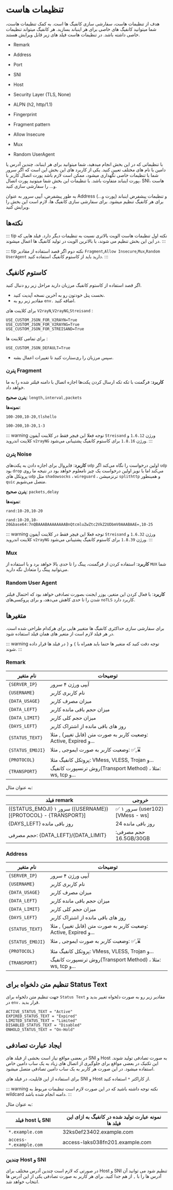 # تنظیمات هاست

هدف از تنظیمات هاست، سفارشی سازی کانفیگ ها است.
به کمک تنظیمات هاست، شما میتوانید کانفیگ های خاصی برای هر اینباند بسازید. هر کانفیگ میتواند تنظیمات خاصی داشته باشد. در تنظیمات هاست فیلد های زیر قابل ویرایش هستند.

- Remark
- Address
- Port
- SNI
- Host
- Security Layer (TLS, None)

- ALPN (h2, http/1.1)
- Fingerprint
- Fragment pattern
- Allow Insecure
- Mux
- Random UserAgent

با تنظیماتی که در این بخش انجام میدهید، شما میتوانید برای هر اینباند، چندین آدرس یا دامین با نام های مختلف تعیین کنید. یکی از کاربرد های این بخش این است که اگر سرور شما با تنظیمات خاصی نگهداری میشود، ممکن است لازم باشد پورت اتصال کاربر با پورت اینباند متفاوت باشد. با تنظیمات این بخش شما میتونید پورت اتصال، SNI، هاست و... را سفارشی سازی کنید.

به طور پیشفرض، آیپی سرور به عنوان Address و تنظیمات پیشفرض اینباند (پورت و...) برای هر کانفیگ تنظیم میشود. برای سفارشی سازی کانفیگ ها، لازم است این بخش را ویرایش کنید.

## نکته‌ها

::: tip نکته اول
تنظیمات هاست الویت بالاتری نسبت به تنظیمات دیگر دارد. فیلد هایی که در این این بخش تنظیم می شوند، با بالاترین الویت در تولید کانفیگ ها اعمال میشوند.
:::

::: tip نکته دوم
اگر قصد استفاده از مقادیر `Fragment`,`Allow Insecure`,`Mux`,`Random UserAgent` دارید باید از کاستوم کانفیگ استفاده کنید.
:::

## کاستوم کانفیگ
اگر قصد استفاده از کاستوم کانفیگ مرزبان دارید مراحل زیر رو دنبال کنید.
- نخست پنل خودتون رو به آخرین نسخه آپدیت کنید.
- مقادیر زیر رو به `env.` اضافه کنید.

برای کلاینت های `V2rayN`,`V2rayNG`,`Streisand` :
```env
USE_CUSTOM_JSON_FOR_V2RAYN=True
USE_CUSTOM_JSON_FOR_V2RAYNG=True
USE_CUSTOM_JSON_FOR_STREISAND=True
```
برای تمامی کلاینت ها :
```env
USE_CUSTOM_JSON_DEFAULT=True
```
- سپس مرزبان را ری‌ستارت کنید تا تغییرات اعمال بشه.

### پترن Fragment 

**کاربرد**: فرگمنت با تکه تکه ارسال کردن پکت‌ها اجازه اتصال با دامنه فیلتر شده را به ما خواهد داد.

**پترن صحیح**: `length,interval,packets`

**نمونه‌ها**:

`100-200,10-20,tlshello`

`100-200,10-20,1-3`

::: warning توجه
فعلا این فیچر فقط در کلاینت آیفون `Streisand` ورژن `1.6.12` و کلاینت اندروید `v2rayNG` ورژن `1.8.16` برای کاستوم کانفیگ پشتیبانی می‌شود.
:::

### پترن Noise

**کاربرد**: فایروال برای اجازه دادن به پکت‌های `udp` اولین درخواست را نگاه می‌کند اگر `udp` بود `drop` می‌کند اما با نویز اولین درخواست یک چیز نامعلوم خواهد بود در نتیجه ما روی پروتکل های `udp` مثل `shadowsocks` ، `wireguard` ، ترنزمیشن `splithttp` و همینطور `quic` متصل می‌شویم. 

**پترن صحیح**: `packets,delay`

**نمونه‌ها**:

`rand:10-20,10-20`

`rand:10-20,10-20&base64:7nQBAAABAAAAAAAABnQtcmluZwZtc2VkZ2UDbmV0AAABAAE=,10-25`

::: warning توجه
فعلا این فیچر فقط در کلاینت آیفون `Streisand` ورژن `1.6.32` و کلاینت اندروید `v2rayNG` ورژن `1.8.39` برای کاستوم کانفیگ پشتیبانی می‌شود.
:::

### Mux

**کاربرد**: استفاده کردن از فرگمنت، پینگ را تا حدی بالا خواهد برد و با استفاده از `MUX` شما می‌توانید پینگ را متعادل نگه دارید.

### Random User Agent

**کاربرد**: با فعال کردن این متغیر، یوزر ایجنت بصورت تصادفی خواهد بود که احتمال فیلتر شدن را تا حدی کاهش می‌دهد، و برای پروکسی‌های `noTLS` کاربرد دارد.

## متغیرها
برای سفارشی سازی حداکثری کانفیگ ها متغییر هایی برای هرکدام طراحی شده است. در هر فیلد لازم است از متغیر های همان فیلد استفاده شود.

::: warning توجه
دقت کنید که متغیر ها حتما باید همراه با `}‍` و `{` در فیلد ها قرار داده شوند.
:::

### Remark

| نام متغیر      | توضیحات                                                    |
| -------------- | ---------------------------------------------------------- |
| `{SERVER_IP}`  | آیپی ورژن ۴ سرور                                           |
| `{USERNAME}`   | نام کاربری کاربر                                           |
| `{DATA_USAGE}` | میزان مصرف کاربر                                           |
| `{DATA_LEFT}`  | میزان حجم باقی مانده کاربر                                 |
| `{DATA_LIMIT}` | میزان حجم کلی کاربر                                        |
| `{DAYS_LEFT}`  | روز های باقی مانده از اشتراک کاربر                         |
| `{STATUS_TEXT}`  | وضعیت کاربر به صورت متن (قابل تغییر) , مثلا: Active, Expired و... |
| `{STATUS_EMOJI}`  | وضعیت کاربر به صورت ایموجی , مثلا: ✅,⌛️ |
| `{PROTOCOL}`   | پروتکل کانفیگ مثلا: VMess, VLESS, Trojan و...              |
| `{TRANSPORT}`  | روش ترنسپورت کانفیگ(Transport Method) ، مثلا: ws, tcp و... |


به عنوان مثال:

| فیلد remark                                            | خروجی                           |
| ------------------------------------------------------ | ------------------------------- |
| (\{STATUS_EMOJI\} سرور ‍‍۱ (\{USERNAME\}) [\{PROTOCOL\} - \{TRANSPORT\}] | ✅ سرور ۱ (user102) [VMess - ws] |
| \{DAYS_LEFT\} روز باقی مانده                           | 24  روز باقی مانده              |
| حجم مصرفی: \{DATA_LEFT\}/\{DATA_LIMIT\}                | حجم مصرفی: 16.5GB/30GB          |


### Address

| نام متغیر      | توضیحات                                                    |
| -------------- | ---------------------------------------------------------- |
| `{SERVER_IP}`  | آیپی ورژن ۴ سرور                                           |
| `{USERNAME}`   | نام کاربری کاربر                                           |
| `{DATA_USAGE}` | میزان مصرف کاربر                                           |
| `{DATA_LEFT}`  | میزان حجم باقی مانده کاربر                                 |
| `{DATA_LIMIT}` | میزان حجم کلی کاربر                                        |
| `{DAYS_LEFT}`  | روز های باقی مانده از اشتراک کاربر                         |
| `{STATUS_TEXT}`  | وضعیت کاربر به صورت متن (قابل تغییر) , مثلا: Active, Expired و... |
| `{STATUS_EMOJI}`  | وضعیت کاربر به صورت ایموجی , مثلا: ✅,⌛️ |
| `{PROTOCOL}`   | پروتکل کانفیگ مثلا: VMess, VLESS, Trojan و...              |
| `{TRANSPORT}`  | روش ترنسپورت کانفیگ(Transport Method) ، مثلا: ws, tcp و... |

## تنظیم متن دلخواه برای Status Text
جهت تنظیم متن دلخواه برای `Status Text` مقادیر زیر رو به صورت دلخواه تغییر بدید و در `env.` قرار بدید.
```
ACTIVE_STATUS_TEXT = "Active"
EXPIRED_STATUS_TEXT = "Expired"
LIMITED_STATUS_TEXT = "Limited"
DISABLED_STATUS_TEXT = "Disabled"
ONHOLD_STATUS_TEXT = "On-Hold"
```

## ایجاد عبارت تصادفی

در بعضی مواقع نیاز است بخشی از فیلد های SNI و Host به صورت تصادفی تولید شوند. این تکنیک در بعضی مواقع برای جلوگیری از اتصال های زیاد به یک ساب دامین خاص استفاده میشود. در این صورت هر کاربر به یک ساب دامین تصادفی متصل میشود.

برای استفاده از این قابلیت، در فیلد های SNI و Host از کاراکتر `*` استفاده کنید.


::: warning نکته
توجه داشته باشید که در این صورت لازم است تنظیمات مربوط به wildcard  دامنه انجام شده باشد.
:::


به عنوان مثال:

| فیلد host یا SNI       | نمونه عبارت تولید شده در کانفیگ به ازای این فیلد ها |
| ---------------------- | --------------------------------------------------- |
| `*.example.com`        | 32ks0ef23402.example.com                            |
| `access-*.example.com` | access-laks038fn201.example.com                     |

### چندین Host و SNI

در صورتی که لازم است چندین آدرس مختلف برای Host و SNI تنظیم شود می توانید آن آدرس ها را با `,` از هم جدا کنید. برای هر کاربر به صورت تصادفی یکی از این آدرس ها انتخاب خواهد شد.
